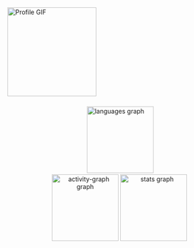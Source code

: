 <h2 align="center"></h2>

###

<div align="left">
  <!-- GIF at the top -->
  <img src="https://github.com/user-attachments/assets/d8e8f0d2-6df7-4614-86b3-379530d89b6c" height="200" alt="Profile GIF" />
</div>

###

<div align="center">
  <div align="left" style="display: inline-block; text-align: left;>
  <!-- GIF at the top -->
  <img src="https://github.com/user-attachments/assets/d8e8f0d2-6df7-4614-86b3-379530d89b6c" height="200" alt="Profile GIF" />
</div>
  <div align="right" style="display: inline-block; text-align: left;">
    <!-- Language Stats Box on the Right -->
    <img src="https://github-readme-stats.vercel.app/api/top-langs?username=SumitM0432&locale=en&hide_title=true&layout=compact&card_width=320&langs_count=5&theme=tokyonight&hide_border=true" height="150" alt="languages graph" />
  </div>

  <br clear="both">

  <!-- Activity Graph Below -->
  <img src="https://github-readme-activity-graph.vercel.app/graph?username=SumitM0432&theme=tokyo-night&area=true&hide_border=true&hide_title=true" height="150" alt="activity-graph graph" />

  <!-- Commit History Box Below -->
  <img src="https://github-readme-stats.vercel.app/api?username=SumitM0432&hide_title=true&hide_rank=true&show_icons=true&include_all_commits=true&count_private=true&disable_animations=true&theme=tokyonight&locale=en&hide_border=true" height="150" alt="stats graph" />
</div>
